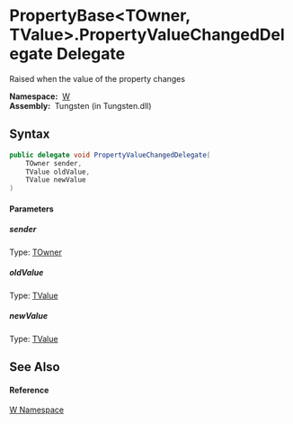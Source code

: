 PropertyBase&lt;TOwner, TValue>.PropertyValueChangedDelegate Delegate
=====================================================================
  Raised when the value of the property changes

  **Namespace:**  [W][1]  
  **Assembly:**  Tungsten (in Tungsten.dll)

Syntax
------

```csharp
public delegate void PropertyValueChangedDelegate(
	TOwner sender,
	TValue oldValue,
	TValue newValue
)
```

#### Parameters

##### *sender*
Type: [TOwner][2]  


##### *oldValue*
Type: [TValue][2]  


##### *newValue*
Type: [TValue][2]  



See Also
--------

#### Reference
[W Namespace][1]  

[1]: ../README.md
[2]: ../PropertyBase_2/README.md